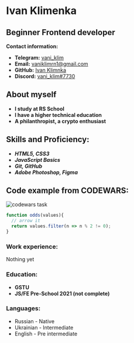 # Ivan Klimenka

## Beginner Frontend developer

 **Contact information:**

- **Telegram:** [vani_klim](https://t.me/vani_klim)
- **Email:** [vaniklimrn1@gmail.com](/vaniklimrn1@gmail.com)
- **GitHub:** [Ivan Klimnka](https://github.com/vaniklim/)
- **Discord:** [vani_klim#7730](#)

## About myself

- **I study at RS School** 
- **I have a higher technical education**
- **A philanthropist, a crypto enthusiast**

## Skills and Proficiency:
- ***HTML5, CSS3***
- ***JavaScript Basics***
- ***Git, GitHub***
- ***Adobe Photoshop, Figma***

## Code example from **CODEWARS:**

![codewars task](https://vaniklim.github.io/rsschool-cv/Screenshot.jpg)

```javascript
function odds(values){
  // arrow it
  return values.filter(n => n % 2 != 0);
}
```
### Work experience:
Nothing yet

### Education:

- **GSTU**
- **JS/FE Pre-School 2021 (not complete)**

### Languages:

- Russian - Native
- Ukrainian - Intermediate
- English - Pre intermediate
